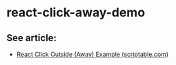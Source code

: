 react-click-away-demo
==

## See article:

* [React Click Outside (Away) Example (scriptable.com)](https://scriptable.com/react-click-outside-away/)

